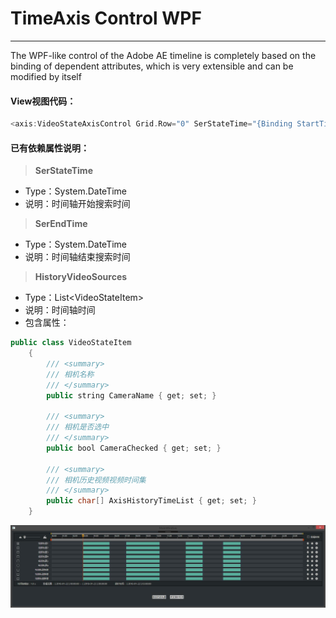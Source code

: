 # TimeAxis Control WPF
---
The WPF-like control of the Adobe AE timeline is completely based on the binding of dependent attributes, which is very extensible and can be modified by itself

#### View视图代码：
```C {.line-numbers}
<axis:VideoStateAxisControl Grid.Row="0" SerStateTime="{Binding StartTime}" SerEndTime="{Binding EndTime}" HistoryVideoSources="{Binding VideoHistoryList}" Grid.RowSpan="2" ></axis:VideoStateAxisControl>
```

#### 已有依赖属性说明：
>**SerStateTime**
* Type：System.DateTime
* 说明：时间轴开始搜索时间

>**SerEndTime**
* Type：System.DateTime
* 说明：时间轴结束搜索时间

>**HistoryVideoSources**
* Type：List\<VideoStateItem\>
* 说明：时间轴时间
* 包含属性：

```java {.line-numbers}
public class VideoStateItem
    {
        /// <summary>
        /// 相机名称
        /// </summary>
        public string CameraName { get; set; }

        /// <summary>
        /// 相机是否选中
        /// </summary>
        public bool CameraChecked { get; set; }

        /// <summary>
        /// 相机历史视频视频时间集
        /// </summary>
        public char[] AxisHistoryTimeList { get; set; }
    }
```

![A](https://github.com/lingme/Picture_Bucket/raw/master/TimeAxis_Control_WPF_img/index_2.jpg)







